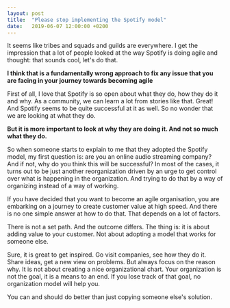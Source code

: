 ```yaml
---
layout: post
title:  "Please stop implementing the Spotify model"
date:   2019-06-07 12:00:00 +0200
---
```

It seems like tribes and squads and guilds are everywhere. I get the impression that a lot of people looked at the way Spotify is doing agile and thought: that sounds cool, let's do that.

**I think that is a fundamentally wrong approach to fix any issue that you are facing in your journey towards becoming agile**

First of all, I love that Spotify is so open about what they do, how they do it and why. As a community, we can learn a lot from stories like that. Great! And Spotify seems to be quite successful at it as well. So no wonder that we are looking at what they do.

**But it is more important to look at why they are doing it. And not so much what they do.**

So when someone starts to explain to me that they adopted the Spotify model, my first question is: are you an online audio streaming company? And if not, why do you think this will be successful? In most of the cases, it turns out to be just another reorganization driven by an urge to get control over what is happening in the organization. And trying to do that by a way of organizing instead of a way of working.

If you have decided that you want to become an agile organisation, you are embarking on a journey to create customer value at high speed. And there is no one simple answer at how to do that. That depends on a lot of factors.

There is not a set path. And the outcome differs. The thing is: it is about adding value to your customer. Not about adopting a model that works for someone else.

Sure, it is great to get inspired. Go visit companies, see how they do it. Share ideas, get a new view on problems. But always focus on the reason why. It is not about creating a nice organizational chart. Your organization is not the goal, it is a means to an end. If you lose track of that goal, no organization model will help you.

You can and should do better than just copying someone else's solution.